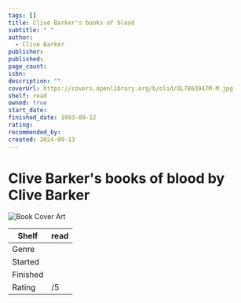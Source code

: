 ```yaml
---
tags: []
title: Clive Barker's books of blood
subtitle: " "
author:
  - Clive Barker
publisher: 
published: 
page_count: 
isbn: 
description: ""
coverUrl: https://covers.openlibrary.org/b/olid/OL7863947M-M.jpg
shelf: read
owned: true
start_date: 
finished_date: 1993-09-12
rating: 
recommended_by: 
created: 2024-09-13
---
```


# Clive Barker's books of blood by Clive Barker

![Book Cover Art](https://covers.openlibrary.org/b/olid/OL7863947M-M.jpg)

| Shelf | read |
| --- | --- |
| Genre |  |
| Started |  |
| Finished |  |
| Rating | /5 |

